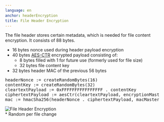 ```yaml
---
language: en
anchor: headerEncryption
title: File Header Encryption
---
```

<p class="lead">The file header stores certain metadata, which is needed for file content encryption. It consists of 88 bytes.</p>

- 16 bytes nonce used during header payload encryption
- 40 bytes <a href="https://en.wikipedia.org/wiki/Block_cipher_modes_of_operation#Counter_.28CTR.29">AES-CTR</a> encrypted payload consisting of:
  - 8 bytes filled with 1 for future use (formerly used for file size)
  - 32 bytes file content key
- 32 bytes header MAC of the previous 56 bytes

<pre>
headerNonce := createRandomBytes(16)
contentKey := createRandomBytes(32)
cleartextPayload := 0xFFFFFFFFFFFFFFFF . contentKey
ciphertextPayload := aesCtr(cleartextPayload, encryptionMasterKey, headerNonce)
mac := hmacSha256(headerNonce . ciphertextPayload, macMasterKey)
</pre>

<img class="article-img" src="/img/architecture/file-header-encryption.png" srcset="/img/architecture/file-header-encryption.png 1x, /img/architecture/file-header-encryption@2x.png 2x" alt="File Header Encryption" />
<figcaption>* Random per file change</figcaption>
